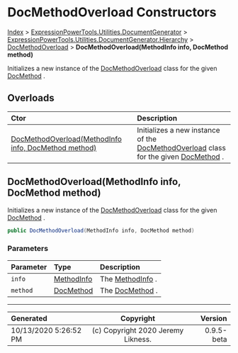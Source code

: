 ﻿# DocMethodOverload Constructors

[Index](../index.md) > [ExpressionPowerTools.Utilities.DocumentGenerator](ExpressionPowerTools.Utilities.DocumentGenerator.a.md) > [ExpressionPowerTools.Utilities.DocumentGenerator.Hierarchy](ExpressionPowerTools.Utilities.DocumentGenerator.Hierarchy.n.md) > [DocMethodOverload](ExpressionPowerTools.Utilities.DocumentGenerator.Hierarchy.DocMethodOverload.cs.md) > **DocMethodOverload(MethodInfo info, DocMethod method)**

Initializes a new instance of the [DocMethodOverload](ExpressionPowerTools.Utilities.DocumentGenerator.Hierarchy.DocMethodOverload.cs.md) class for
            the given [DocMethod](ExpressionPowerTools.Utilities.DocumentGenerator.Hierarchy.DocMethod.cs.md) .

## Overloads

| Ctor | Description |
| :-- | :-- |
| [DocMethodOverload(MethodInfo info, DocMethod method)](#docmethodoverloadmethodinfo-info-docmethod-method) | Initializes a new instance of the [DocMethodOverload](ExpressionPowerTools.Utilities.DocumentGenerator.Hierarchy.DocMethodOverload.cs.md) class for            the given [DocMethod](ExpressionPowerTools.Utilities.DocumentGenerator.Hierarchy.DocMethod.cs.md) . |

## DocMethodOverload(MethodInfo info, DocMethod method)

Initializes a new instance of the [DocMethodOverload](ExpressionPowerTools.Utilities.DocumentGenerator.Hierarchy.DocMethodOverload.cs.md) class for
            the given [DocMethod](ExpressionPowerTools.Utilities.DocumentGenerator.Hierarchy.DocMethod.cs.md) .

```csharp
public DocMethodOverload(MethodInfo info, DocMethod method)
```

### Parameters

| Parameter | Type | Description |
| :-- | :-- | :-- |
| `info` | [MethodInfo](https://docs.microsoft.com/dotnet/api/system.reflection.methodinfo) | The [MethodInfo](https://docs.microsoft.com/dotnet/api/system.reflection.methodinfo) . |
| `method` | [DocMethod](ExpressionPowerTools.Utilities.DocumentGenerator.Hierarchy.DocMethod.cs.md) | The [DocMethod](ExpressionPowerTools.Utilities.DocumentGenerator.Hierarchy.DocMethod.cs.md) . |



---

| Generated | Copyright | Version |
| :-- | :-: | --: |
| 10/13/2020 5:26:52 PM | (c) Copyright 2020 Jeremy Likness. | 0.9.5-beta |
